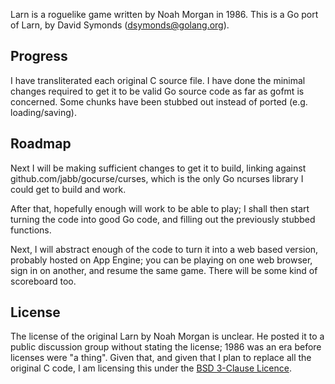 Larn is a roguelike game written by Noah Morgan in 1986.
This is a Go port of Larn, by David Symonds (dsymonds@golang.org).

Progress
--------
I have transliterated each original C source file.
I have done the minimal changes required to get it to be valid Go source
code as far as gofmt is concerned. Some chunks have been stubbed out
instead of ported (e.g. loading/saving).

Roadmap
-------
Next I will be making sufficient changes to get it to build,
linking against github.com/jabb/gocurse/curses, which is the only
Go ncurses library I could get to build and work.

After that, hopefully enough will work to be able to play; I shall then
start turning the code into good Go code, and filling out the previously
stubbed functions.

Next, I will abstract enough of the code to turn it into a web based
version, probably hosted on App Engine; you can be playing on one
web browser, sign in on another, and resume the same game. There will
be some kind of scoreboard too.

License
-------
The license of the original Larn by Noah Morgan is unclear. He posted
it to a public discussion group without stating the license; 1986 was
an era before licenses were "a thing". Given that, and given that I plan
to replace all the original C code, I am licensing this under the
[BSD 3-Clause Licence](http://www.opensource.org/licenses/bsd-license.php).
